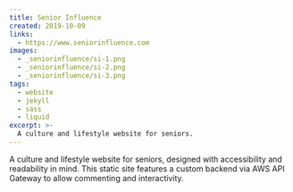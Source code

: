 ```yaml
---
title: Senior Influence
created: 2019-10-09
links:
  - https://www.seniorinfluence.com
images:
  - _seniorinfluence/si-1.png
  - _seniorinfluence/si-2.png
  - _seniorinfluence/si-3.png
tags:
  - website
  - jekyll
  - sass
  - liquid
excerpt: >-
  A culture and lifestyle website for seniors.
---
```


A culture and lifestyle website for seniors, designed with
accessibility and readability in mind. This static site features
a custom backend via AWS API Gateway to allow commenting and
interactivity.

